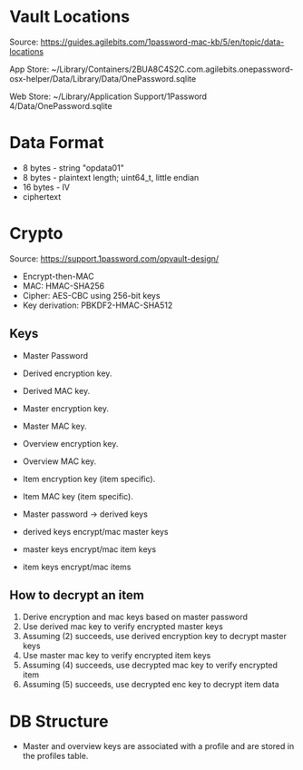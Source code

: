Vault Locations
===============
Source:  https://guides.agilebits.com/1password-mac-kb/5/en/topic/data-locations

App Store:
~/Library/Containers/2BUA8C4S2C.com.agilebits.onepassword-osx-helper/Data/Library/Data/OnePassword.sqlite

Web Store:
~/Library/Application Support/1Password 4/Data/OnePassword.sqlite

Data Format
===========

- 8  bytes - string "opdata01"
- 8  bytes - plaintext length; uint64_t, little endian
- 16 bytes - IV
- ciphertext

Crypto
======

Source: https://support.1password.com/opvault-design/

- Encrypt-then-MAC
- MAC: HMAC-SHA256
- Cipher: AES-CBC using 256-bit keys
- Key derivation: PBKDF2-HMAC-SHA512

Keys
----

- Master Password
- Derived encryption key.
- Derived MAC key.
- Master encryption key.
- Master MAC key.
- Overview encryption key.
- Overview MAC key.
- Item encryption key (item specific).
- Item MAC key (item specific).

- Master password ->  derived keys
- derived keys encrypt/mac master keys
- master keys encrypt/mac item keys
- item keys encrypt/mac items

How to decrypt an item
----------------------

1. Derive encryption and mac keys based on master password
2. Use derived mac key to verify encrypted master keys
3. Assuming (2) succeeds, use derived encryption key to decrypt master keys
4. Use master mac key to verify encrypted item keys
5. Assuming (4) succeeds, use decrypted mac key to verify encrypted item
6. Assuming (5) succeeds, use decrypted enc key to decrypt item data


DB Structure
============

- Master and overview keys are associated with a profile and are stored in
  the profiles table.
